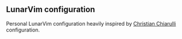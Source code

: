 ## LunarVim configuration

Personal LunarVim configuration heavily inspired by [Christian Chiarulli](https://github.com/ChristianChiarulli?tab=repositories) configuration.
